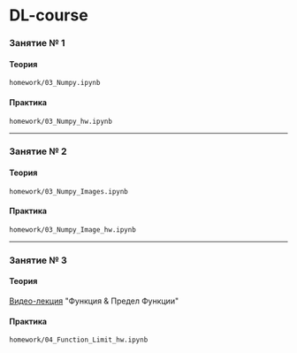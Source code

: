 # DL-course

### Занятие № 1
#### Теория
`homework/03_Numpy.ipynb`

#### Практика
`homework/03_Numpy_hw.ipynb`

---

### Занятие № 2
#### Теория
`homework/03_Numpy_Images.ipynb`

#### Практика
`homework/03_Numpy_Image_hw.ipynb`

---

### Занятие № 3
#### Теория
[Видео-лекция](https://www.youtube.com/watch?v=Vkk8SXJfT5M) "Функция & Предел Функции"

#### Практика
`homework/04_Function_Limit_hw.ipynb`



